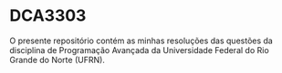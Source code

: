 # DCA3303
O presente repositório contém as minhas resoluções das questões da disciplina de Programação Avançada da Universidade Federal do Rio Grande do Norte (UFRN).

